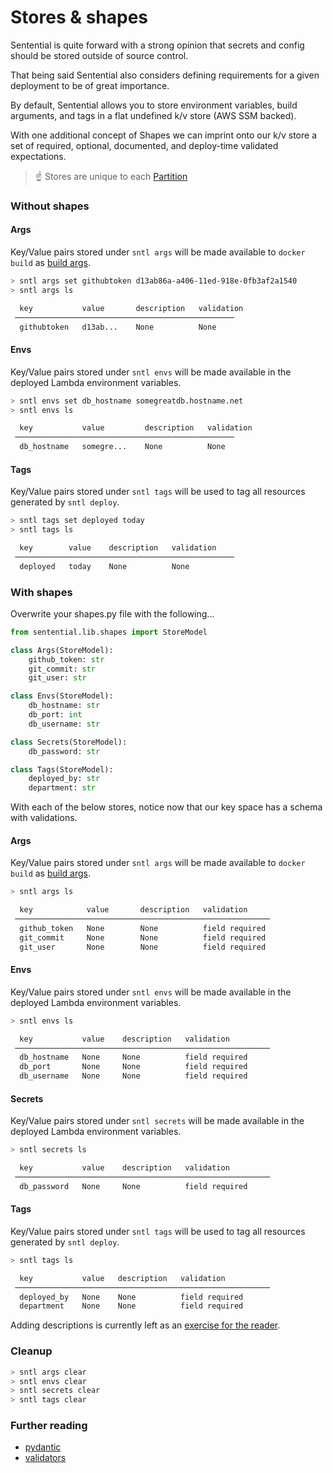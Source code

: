 # Stores & shapes

Sentential is quite forward with a strong opinion that secrets and config should be stored outside of source control.

That being said Sentential also considers defining requirements for a given deployment to be of great importance.

By default, Sentential allows you to store environment variables, build arguments, and tags in a flat undefined k/v store (AWS SSM backed).

With one additional concept of Shapes we can imprint onto our k/v store a set of required, optional, documented, and deploy-time validated expectations.

> :point_up: Stores are unique to each [Partition](/examples/partition)

### Without shapes

<!-- tabs:start -->

#### **Args**

Key/Value pairs stored under `sntl args` will be made available to `docker build` as [build args](https://docs.docker.com/engine/reference/commandline/build/#build-arg).

```bash
> sntl args set githubtoken d13ab86a-a406-11ed-918e-0fb3af2a1540
> sntl args ls

  key           value       description   validation  
 ───────────────────────────────────────────────── 
  githubtoken   d13ab...    None          None        
```

#### **Envs**

Key/Value pairs stored under `sntl envs` will be made available in the deployed Lambda environment variables.

```bash
> sntl envs set db_hostname somegreatdb.hostname.net
> sntl envs ls

  key           value         description   validation  
 ───────────────────────────────────────────────── 
  db_hostname   somegre...    None          None        
```

#### **Tags**

Key/Value pairs stored under `sntl tags` will be used to tag all resources generated by `sntl deploy`.

```bash
> sntl tags set deployed today
> sntl tags ls

  key        value    description   validation  
 ───────────────────────────────────────────────── 
  deployed   today    None          None        
```

<!-- tabs:end -->

### With shapes

Overwrite your shapes.py file with the following...

```python
from sentential.lib.shapes import StoreModel

class Args(StoreModel):
    github_token: str
    git_commit: str
    git_user: str

class Envs(StoreModel):
    db_hostname: str
    db_port: int
    db_username: str

class Secrets(StoreModel):
    db_password: str

class Tags(StoreModel):
    deployed_by: str
    department: str
```

With each of the below stores, notice now that our key space has a schema with validations.

<!-- tabs:start -->

#### **Args**

Key/Value pairs stored under `sntl args` will be made available to `docker build` as [build args](https://docs.docker.com/engine/reference/commandline/build/#build-arg).

```bash
> sntl args ls

  key            value       description   validation  
 ─────────────────────────────────────────────────────────
  github_token   None        None          field required 
  git_commit     None        None          field required          
  git_user       None        None          field required  
```

#### **Envs**

Key/Value pairs stored under `sntl envs` will be made available in the deployed Lambda environment variables.

```bash
> sntl envs ls

  key           value    description   validation  
 ─────────────────────────────────────────────────────────
  db_hostname   None     None          field required         
  db_port       None     None          field required         
  db_username   None     None          field required         
```

#### **Secrets**

Key/Value pairs stored under `sntl secrets` will be made available in the deployed Lambda environment variables.

```bash
> sntl secrets ls

  key           value    description   validation  
 ─────────────────────────────────────────────────────────
  db_password   None     None          field required         
```

#### **Tags**

Key/Value pairs stored under `sntl tags` will be used to tag all resources generated by `sntl deploy`.

```bash
> sntl tags ls

  key           value   description   validation  
 ─────────────────────────────────────────────────────────
  deployed_by   None    None          field required         
  department    None    None          field required
```

<!-- tabs:end -->

Adding descriptions is currently left as an [exercise for the reader](https://docs.pydantic.dev/usage/schema/#field-customization).

### Cleanup

```bash
> sntl args clear
> sntl envs clear
> sntl secrets clear
> sntl tags clear
```

### Further reading

- [pydantic](https://docs.pydantic.dev)
- [validators](https://docs.pydantic.dev/usage/validators/)
